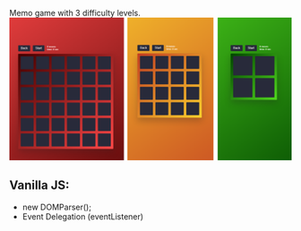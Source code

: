 Memo game with 3 difficulty levels.
<img src='/design/1.png'>

## Vanilla JS:

- new DOMParser();
- Event Delegation (eventListener)
